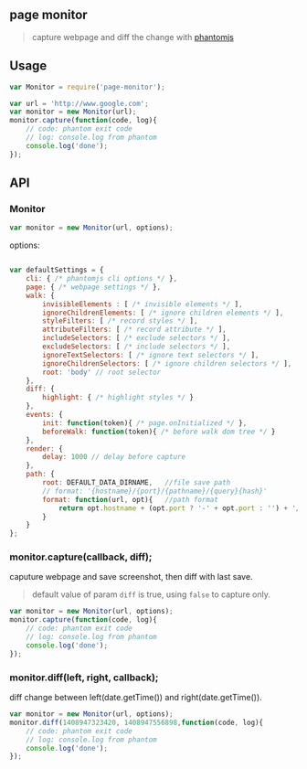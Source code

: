 ## page monitor

> capture webpage and diff the change with [phantomjs](http://phantomjs.org/)

## Usage

```javascript
var Monitor = require('page-monitor');

var url = 'http://www.google.com';
var monitor = new Monitor(url);
monitor.capture(function(code, log){
    // code: phantom exit code
    // log: console.log from phantom
    console.log('done');
});
```

## API

### Monitor

```javascript
var monitor = new Monitor(url, options);
```

options:

```javascript

var defaultSettings = {
    cli: { /* phantomjs cli options */ },
    page: { /* webpage settings */ },
    walk: {
        invisibleElements : [ /* invisible elements */ ],
        ignoreChildrenElements: [ /* ignore children elements */ ],
        styleFilters: [ /* record styles */ ],
        attributeFilters: [ /* record attribute */ ],
        includeSelectors: [ /* exclude selectors */ ],
        excludeSelectors: [ /* include selectors */ ],
        ignoreTextSelectors: [ /* ignore text selectors */ ],
        ignoreChildrenSelectors: [ /* ignore children selectors */ ],
        root: 'body' // root selector
    },
    diff: {
        highlight: { /* highlight styles */ }
    },
    events: {
        init: function(token){ /* page.onInitialized */ },
        beforeWalk: function(token){ /* before walk dom tree */ }
    },
    render: {
        delay: 1000 // delay before capture
    },
    path: {
        root: DEFAULT_DATA_DIRNAME,   //file save path
        // format: '{hostname}/{port}/{pathname}/{query}{hash}'
        format: function(url, opt){   //path format
            return opt.hostname + (opt.port ? '-' + opt.port : '') + '/' + base64(opt.path);
        }
    }
};
```

### monitor.capture(callback, diff);

caputure webpage and save screenshot, then diff with last save.

> default value of param ``diff`` is true, using ``false`` to capture only.

```javascript
var monitor = new Monitor(url, options);
monitor.capture(function(code, log){
    // code: phantom exit code
    // log: console.log from phantom
    console.log('done');
});
```

### monitor.diff(left, right, callback);

diff change between left(date.getTime()) and right(date.getTime()).

```javascript
var monitor = new Monitor(url, options);
monitor.diff(1408947323420, 1408947556898,function(code, log){
    // code: phantom exit code
    // log: console.log from phantom
    console.log('done');
});
```